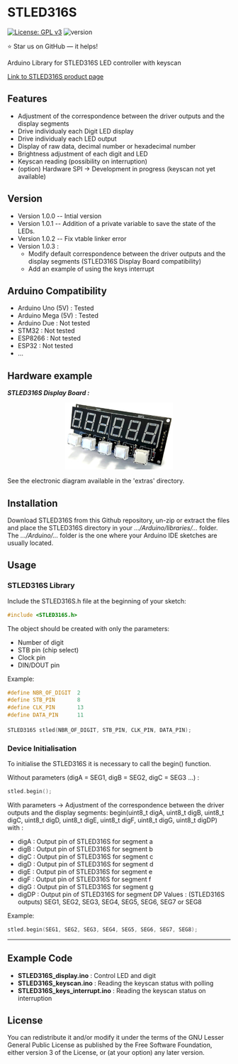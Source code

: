# STLED316S

[![License: GPL v3](https://img.shields.io/badge/License-GPLv3-blue.svg)](https://www.gnu.org/licenses/gpl-3.0)
![version](https://img.shields.io/badge/version-1.0.3-blue)

:star: Star us on GitHub — it helps!

Arduino Library for STLED316S LED controller with keyscan


[Link to STLED316S product page](https://www.st.com/en/power-management/stled316s.html)

## Features

- Adjustment of the correspondence between the driver outputs and the display segments
- Drive individualy each Digit LED display
- Drive individualy each LED output
- Display of raw data, decimal number or hexadecimal number
- Brightness adjustment of each digit and LED
- Keyscan reading (possibility on interruption)
- (option) Hardware SPI -> Development in progress (keyscan not yet available)

## Version

- Version 1.0.0 -- Intial version
- Version 1.0.1 -- Addition of a private variable to save the state of the LEDs.
- Version 1.0.2 -- Fix vtable linker error 
- Version 1.0.3 :
  - Modify default correspondence between the driver outputs and the display segments (STLED316S Display Board compatibility)
  - Add an example of using the keys interrupt

## Arduino Compatibility

- Arduino Uno (5V) : Tested
- Arduino Mega (5V) : Tested
- Arduino Due : Not tested
- STM32 : Not tested
- ESP8266 : Not tested
- ESP32 : Not tested
- ...

## Hardware example

***STLED316S Display Board :***
<p align="center">
<a><img src="extras/STLED316S_Display_Board_001.jpg" alt="STLED316S Display Board" title="STLED316S Display Board" height="150" /></a></p>
See the electronic diagram available in the 'extras' directory.

## Installation

Download STLED316S from this Github repository, un-zip or extract the files and place the STLED316S directory in your _.../Arduino/libraries/..._ folder. 
The _.../Arduino/..._ folder is the one where your Arduino IDE sketches are usually located.

## Usage

### STLED316S Library

Include the STLED316S.h file at the beginning of your sketch:

```Cpp
#include <STLED316S.h>
```

The object should be created with only the parameters:
- Number of digit
- STB pin (chip select)
- Clock pin 
- DIN/DOUT pin

Example:
```Cpp
#define NBR_OF_DIGIT  2
#define STB_PIN       8
#define CLK_PIN       13
#define DATA_PIN      11

STLED316S stled(NBR_OF_DIGIT, STB_PIN, CLK_PIN, DATA_PIN);
```

### Device Initialisation

To initialise the STLED316S it is necessary to call the begin() function.

Without parameters (digA = SEG1, digB = SEG2, digC = SEG3 ...) :
```Cpp
stled.begin();
```

With parameters -> Adjustment of the correspondence between the driver outputs and the display segments:
begin(uint8_t digA, uint8_t digB, uint8_t digC, uint8_t digD, uint8_t digE, uint8_t digF, uint8_t digG, uint8_t digDP)
with :
- digA : Output pin of STLED316S for segment a
- digB : Output pin of STLED316S for segment b
- digC : Output pin of STLED316S for segment c
- digD : Output pin of STLED316S for segment d
- digE : Output pin of STLED316S for segment e
- digF : Output pin of STLED316S for segment f
- digG : Output pin of STLED316S for segment g
- digDP : Output pin of STLED316S for segment DP
Values : (STLED316S outputs) SEG1, SEG2, SEG3, SEG4, SEG5, SEG6, SEG7 or SEG8

Example:
```Cpp
stled.begin(SEG1, SEG2, SEG3, SEG4, SEG5, SEG6, SEG7, SEG8);
```

---
## __Example Code__
- __STLED316S_display.ino__ : Control LED and digit
- __STLED316S_keyscan.ino__ : Reading the keyscan status with polling
- __STLED316S_keys_interrupt.ino__ : Reading the keyscan status on interruption

## License

You can redistribute it and/or  modify it under the terms of the GNU Lesser General Public License as published by the Free Software Foundation, either version 3 of the License, or (at your option) any later version.


